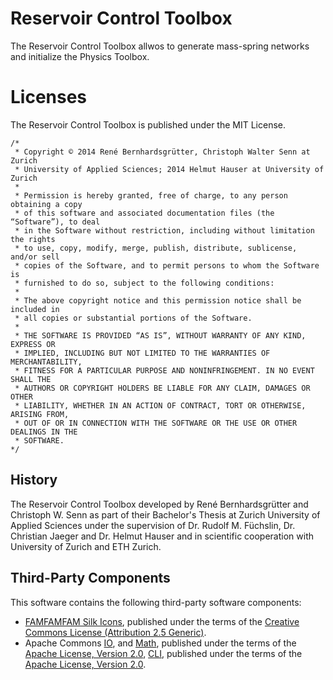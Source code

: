 Reservoir Control Toolbox
=========================
The Reservoir Control Toolbox allwos to generate mass-spring networks and initialize the Physics Toolbox.

# Licenses
The Reservoir Control Toolbox is published under the MIT License.
```
/*
 * Copyright © 2014 René Bernhardsgrütter, Christoph Walter Senn at Zurich
 * University of Applied Sciences; 2014 Helmut Hauser at University of Zurich
 *
 * Permission is hereby granted, free of charge, to any person obtaining a copy
 * of this software and associated documentation files (the “Software”), to deal
 * in the Software without restriction, including without limitation the rights
 * to use, copy, modify, merge, publish, distribute, sublicense, and/or sell
 * copies of the Software, and to permit persons to whom the Software is
 * furnished to do so, subject to the following conditions:
 *
 * The above copyright notice and this permission notice shall be included in
 * all copies or substantial portions of the Software.
 *
 * THE SOFTWARE IS PROVIDED “AS IS”, WITHOUT WARRANTY OF ANY KIND, EXPRESS OR
 * IMPLIED, INCLUDING BUT NOT LIMITED TO THE WARRANTIES OF MERCHANTABILITY,
 * FITNESS FOR A PARTICULAR PURPOSE AND NONINFRINGEMENT. IN NO EVENT SHALL THE
 * AUTHORS OR COPYRIGHT HOLDERS BE LIABLE FOR ANY CLAIM, DAMAGES OR OTHER
 * LIABILITY, WHETHER IN AN ACTION OF CONTRACT, TORT OR OTHERWISE, ARISING FROM,
 * OUT OF OR IN CONNECTION WITH THE SOFTWARE OR THE USE OR OTHER DEALINGS IN THE
 * SOFTWARE.
*/
```
 
## History
The Reservoir Control Toolbox developed by René Bernhardsgrütter and 
Christoph W. Senn as part of their Bachelor's Thesis at Zurich University of Applied 
Sciences under the supervision of Dr. Rudolf M. Füchslin, Dr. Christian Jaeger and 
Dr. Helmut Hauser and in scientific cooperation with University of Zurich and ETH Zurich.

## Third-Party Components 
This software contains the following third-party software components:
* [FAMFAMFAM Silk Icons](http://www.famfamfam.com/lab/icons/silk/), published under the terms of the [Creative Commons License (Attribution 2.5 Generic)](https://creativecommons.org/licenses/by/2.5/).
* Apache Commons [IO](https://commons.apache.org/proper/commons-io/), and [Math](https://commons.apache.org/proper/commons-math/), published under the terms of the [Apache License, Version 2.0](https://www.apache.org/licenses/LICENSE-2.0), [CLI](https://commons.apache.org/proper/commons-cli/), published under the terms of the [Apache License, Version 2.0](https://www.apache.org/licenses/LICENSE-2.0).
